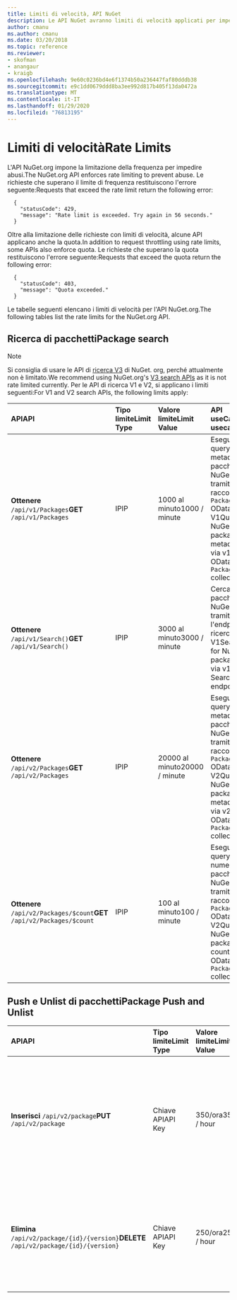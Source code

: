 ```yaml
---
title: Limiti di velocità, API NuGet
description: Le API NuGet avranno limiti di velocità applicati per impedire abusi.
author: cmanu
ms.author: cmanu
ms.date: 03/20/2018
ms.topic: reference
ms.reviewer:
- skofman
- anangaur
- kraigb
ms.openlocfilehash: 9e60c0236bd4e6f1374b50a236447faf80dddb38
ms.sourcegitcommit: e9c1dd0679ddd8ba3ee992d817b405f13da0472a
ms.translationtype: MT
ms.contentlocale: it-IT
ms.lasthandoff: 01/29/2020
ms.locfileid: "76813195"
---
```

# <a name="rate-limits"></a><span data-ttu-id="aec2e-103">Limiti di velocità</span><span class="sxs-lookup"><span data-stu-id="aec2e-103">Rate Limits</span></span>

<span data-ttu-id="aec2e-104">L'API NuGet.org impone la limitazione della frequenza per impedire abusi.</span><span class="sxs-lookup"><span data-stu-id="aec2e-104">The NuGet.org API enforces rate limiting to prevent abuse.</span></span> <span data-ttu-id="aec2e-105">Le richieste che superano il limite di frequenza restituiscono l'errore seguente:</span><span class="sxs-lookup"><span data-stu-id="aec2e-105">Requests that exceed the rate limit return the following error:</span></span> 

  ~~~
    {
      "statusCode": 429,
      "message": "Rate limit is exceeded. Try again in 56 seconds."
    }
  ~~~

<span data-ttu-id="aec2e-106">Oltre alla limitazione delle richieste con limiti di velocità, alcune API applicano anche la quota.</span><span class="sxs-lookup"><span data-stu-id="aec2e-106">In addition to request throttling using rate limits, some APIs also enforce quota.</span></span> <span data-ttu-id="aec2e-107">Le richieste che superano la quota restituiscono l'errore seguente:</span><span class="sxs-lookup"><span data-stu-id="aec2e-107">Requests that exceed the quota return the following error:</span></span>

  ~~~
    {
      "statusCode": 403,
      "message": "Quota exceeded."
    }
  ~~~

<span data-ttu-id="aec2e-108">Le tabelle seguenti elencano i limiti di velocità per l'API NuGet.org.</span><span class="sxs-lookup"><span data-stu-id="aec2e-108">The following tables list the rate limits for the NuGet.org API.</span></span>

## <a name="package-search"></a><span data-ttu-id="aec2e-109">Ricerca di pacchetti</span><span class="sxs-lookup"><span data-stu-id="aec2e-109">Package search</span></span>

> [!Note]
> <span data-ttu-id="aec2e-110">Si consiglia di usare le API di [ricerca V3](search-query-service-resource.md) di NuGet. org, perché attualmente non è limitato.</span><span class="sxs-lookup"><span data-stu-id="aec2e-110">We recommend using NuGet.org's [V3 search APIs](search-query-service-resource.md) as it is not rate limited currently.</span></span> <span data-ttu-id="aec2e-111">Per le API di ricerca V1 e V2, si applicano i limiti seguenti:</span><span class="sxs-lookup"><span data-stu-id="aec2e-111">For V1 and V2 search APIs, the following limits apply:</span></span>

| <span data-ttu-id="aec2e-112">API</span><span class="sxs-lookup"><span data-stu-id="aec2e-112">API</span></span> | <span data-ttu-id="aec2e-113">Tipo limite</span><span class="sxs-lookup"><span data-stu-id="aec2e-113">Limit Type</span></span> | <span data-ttu-id="aec2e-114">Valore limite</span><span class="sxs-lookup"><span data-stu-id="aec2e-114">Limit Value</span></span> | <span data-ttu-id="aec2e-115">API useCase</span><span class="sxs-lookup"><span data-stu-id="aec2e-115">API usecase</span></span> |
|:---|:---|:---|:---|
<span data-ttu-id="aec2e-116">**Ottenere** `/api/v1/Packages`</span><span class="sxs-lookup"><span data-stu-id="aec2e-116">**GET** `/api/v1/Packages`</span></span> | <span data-ttu-id="aec2e-117">IP</span><span class="sxs-lookup"><span data-stu-id="aec2e-117">IP</span></span> | <span data-ttu-id="aec2e-118">1000 al minuto</span><span class="sxs-lookup"><span data-stu-id="aec2e-118">1000 / minute</span></span> | <span data-ttu-id="aec2e-119">Eseguire query sui metadati del pacchetto NuGet tramite la raccolta di `Packages` OData V1</span><span class="sxs-lookup"><span data-stu-id="aec2e-119">Query NuGet package metadata via v1 OData `Packages` collection</span></span> |
<span data-ttu-id="aec2e-120">**Ottenere** `/api/v1/Search()`</span><span class="sxs-lookup"><span data-stu-id="aec2e-120">**GET** `/api/v1/Search()`</span></span> | <span data-ttu-id="aec2e-121">IP</span><span class="sxs-lookup"><span data-stu-id="aec2e-121">IP</span></span> | <span data-ttu-id="aec2e-122">3000 al minuto</span><span class="sxs-lookup"><span data-stu-id="aec2e-122">3000 / minute</span></span> | <span data-ttu-id="aec2e-123">Cerca i pacchetti NuGet tramite l'endpoint di ricerca V1</span><span class="sxs-lookup"><span data-stu-id="aec2e-123">Search for NuGet packages via v1 Search endpoint</span></span> | 
<span data-ttu-id="aec2e-124">**Ottenere** `/api/v2/Packages`</span><span class="sxs-lookup"><span data-stu-id="aec2e-124">**GET** `/api/v2/Packages`</span></span> | <span data-ttu-id="aec2e-125">IP</span><span class="sxs-lookup"><span data-stu-id="aec2e-125">IP</span></span> | <span data-ttu-id="aec2e-126">20000 al minuto</span><span class="sxs-lookup"><span data-stu-id="aec2e-126">20000 / minute</span></span> | <span data-ttu-id="aec2e-127">Eseguire query sui metadati del pacchetto NuGet tramite la raccolta `Packages` OData V2</span><span class="sxs-lookup"><span data-stu-id="aec2e-127">Query NuGet package metadata via v2 OData `Packages` collection</span></span> | 
<span data-ttu-id="aec2e-128">**Ottenere** `/api/v2/Packages/$count`</span><span class="sxs-lookup"><span data-stu-id="aec2e-128">**GET** `/api/v2/Packages/$count`</span></span> | <span data-ttu-id="aec2e-129">IP</span><span class="sxs-lookup"><span data-stu-id="aec2e-129">IP</span></span> | <span data-ttu-id="aec2e-130">100 al minuto</span><span class="sxs-lookup"><span data-stu-id="aec2e-130">100 / minute</span></span> | <span data-ttu-id="aec2e-131">Eseguire query sul numero di pacchetti NuGet tramite la raccolta `Packages` OData V2</span><span class="sxs-lookup"><span data-stu-id="aec2e-131">Query NuGet package count via v2 OData `Packages` collection</span></span> | 

## <a name="package-push-and-unlist"></a><span data-ttu-id="aec2e-132">Push e Unlist di pacchetti</span><span class="sxs-lookup"><span data-stu-id="aec2e-132">Package Push and Unlist</span></span>

| <span data-ttu-id="aec2e-133">API</span><span class="sxs-lookup"><span data-stu-id="aec2e-133">API</span></span> | <span data-ttu-id="aec2e-134">Tipo limite</span><span class="sxs-lookup"><span data-stu-id="aec2e-134">Limit Type</span></span> | <span data-ttu-id="aec2e-135">Valore limite</span><span class="sxs-lookup"><span data-stu-id="aec2e-135">Limit Value</span></span> | <span data-ttu-id="aec2e-136">API useCase</span><span class="sxs-lookup"><span data-stu-id="aec2e-136">API usecase</span></span> | 
|:---|:---|:---|:--- |
<span data-ttu-id="aec2e-137">**Inserisci** `/api/v2/package`</span><span class="sxs-lookup"><span data-stu-id="aec2e-137">**PUT** `/api/v2/package`</span></span> | <span data-ttu-id="aec2e-138">Chiave API</span><span class="sxs-lookup"><span data-stu-id="aec2e-138">API Key</span></span> | <span data-ttu-id="aec2e-139">350/ora</span><span class="sxs-lookup"><span data-stu-id="aec2e-139">350 / hour</span></span> | <span data-ttu-id="aec2e-140">Caricare un nuovo pacchetto NuGet (versione) tramite l'endpoint di push V2</span><span class="sxs-lookup"><span data-stu-id="aec2e-140">Upload a new NuGet package (version) via v2 push endpoint</span></span> 
<span data-ttu-id="aec2e-141">**Elimina** `/api/v2/package/{id}/{version}`</span><span class="sxs-lookup"><span data-stu-id="aec2e-141">**DELETE** `/api/v2/package/{id}/{version}`</span></span> | <span data-ttu-id="aec2e-142">Chiave API</span><span class="sxs-lookup"><span data-stu-id="aec2e-142">API Key</span></span> | <span data-ttu-id="aec2e-143">250/ora</span><span class="sxs-lookup"><span data-stu-id="aec2e-143">250 / hour</span></span> | <span data-ttu-id="aec2e-144">Non elencare un pacchetto NuGet (versione) tramite l'endpoint V2</span><span class="sxs-lookup"><span data-stu-id="aec2e-144">Unlist a NuGet package (version) via v2 endpoint</span></span> 

